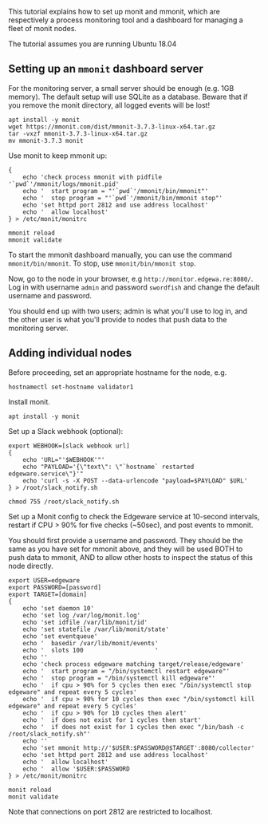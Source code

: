 This tutorial explains how to set up monit and mmonit, which are respectively
a process monitoring tool and a dashboard for managing a fleet of monit nodes.

The tutorial assumes you are running Ubuntu 18.04

## Setting up an `mmonit` dashboard server

For the monitoring server, a small server should be enough (e.g. 1GB memory).
The default setup will use SQLite as a database. Beware that if you remove
the monit directory, all logged events will be lost!

```
apt install -y monit
wget https://mmonit.com/dist/mmonit-3.7.3-linux-x64.tar.gz
tar -vxzf mmonit-3.7.3-linux-x64.tar.gz
mv mmonit-3.7.3 monit
```

Use monit to keep mmonit up:

```
{
    echo 'check process mmonit with pidfile '`pwd`'/mmonit/logs/mmonit.pid'
    echo '  start program = "'`pwd`'/mmonit/bin/mmonit"'
    echo '  stop program = "'`pwd`'/mmonit/bin/mmonit stop"'
    echo 'set httpd port 2812 and use address localhost'
    echo '  allow localhost'
} > /etc/monit/monitrc

mmonit reload
mmonit validate
```

To start the mmonit dashboard manually, you can use the command `mmonit/bin/mmonit`.
To stop, use `mmonit/bin/mmonit stop`.

Now, go to the node in your browser, e.g `http://monitor.edgewa.re:8080/`.
Log in with username `admin` and password `swordfish` and change the default
username and password.

You should end up with two users; admin is what you'll use to log in, and the
other user is what you'll provide to nodes that push data to the monitoring server.

## Adding individual nodes

Before proceeding, set an appropriate hostname for the node, e.g.

```
hostnamectl set-hostname validator1
```

Install monit.

```
apt install -y monit
```

Set up a Slack webhook (optional):

```
export WEBHOOK=[slack webhook url]
{
    echo 'URL="'$WEBHOOK'"'
    echo "PAYLOAD='{\"text\": \"`hostname` restarted edgeware.service\"}'"
    echo 'curl -s -X POST --data-urlencode "payload=$PAYLOAD" $URL'
} > /root/slack_notify.sh

chmod 755 /root/slack_notify.sh
```

Set up a Monit config to check the Edgeware service at 10-second intervals,
restart if CPU > 90% for five checks (~50sec), and post events to mmonit.

You should first provide a username and password. They should be the same
as you have set for mmonit above, and they will be used BOTH to push data
to mmonit, AND to allow other hosts to inspect the status of this node
directly.

```
export USER=edgeware
export PASSWORD=[password]
export TARGET=[domain]
{
    echo 'set daemon 10'
    echo 'set log /var/log/monit.log'
    echo 'set idfile /var/lib/monit/id'
    echo 'set statefile /var/lib/monit/state'
    echo 'set eventqueue'
    echo '  basedir /var/lib/monit/events'
    echo '  slots 100                    '
    echo ''
    echo 'check process edgeware matching target/release/edgeware'
    echo '  start program = "/bin/systemctl restart edgeware"'
    echo '  stop program = "/bin/systemctl kill edgeware"'
    echo '  if cpu > 90% for 5 cycles then exec "/bin/systemctl stop edgeware" and repeat every 5 cycles'
    echo '  if cpu > 90% for 10 cycles then exec "/bin/systemctl kill edgeware" and repeat every 5 cycles'
    echo '  if cpu > 90% for 10 cycles then alert'
    echo '  if does not exist for 1 cycles then start'
    echo '  if does not exist for 1 cycles then exec "/bin/bash -c /root/slack_notify.sh"'
    echo ''
    echo 'set mmonit http://'$USER:$PASSWORD@$TARGET':8080/collector'
    echo 'set httpd port 2812 and use address localhost'
    echo '  allow localhost'
    echo '  allow '$USER:$PASSWORD
} > /etc/monit/monitrc

monit reload
monit validate
```

Note that connections on port 2812 are restricted to localhost.
